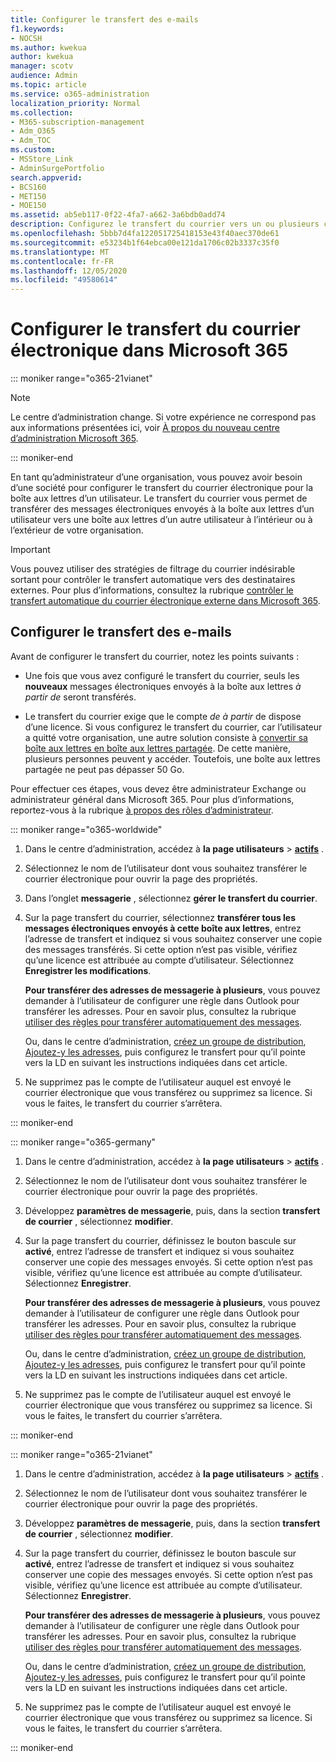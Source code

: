 ```yaml
---
title: Configurer le transfert des e-mails
f1.keywords:
- NOCSH
ms.author: kwekua
author: kwekua
manager: scotv
audience: Admin
ms.topic: article
ms.service: o365-administration
localization_priority: Normal
ms.collection:
- M365-subscription-management
- Adm_O365
- Adm_TOC
ms.custom:
- MSStore_Link
- AdminSurgePortfolio
search.appverid:
- BCS160
- MET150
- MOE150
ms.assetid: ab5eb117-0f22-4fa7-a662-3a6bdb0add74
description: Configurez le transfert du courrier vers un ou plusieurs comptes de messagerie à l’aide d’Office 365.
ms.openlocfilehash: 5bbb7d4fa122051725418153e43f40aec370de61
ms.sourcegitcommit: e53234b1f64ebca00e121da1706c02b3337c35f0
ms.translationtype: MT
ms.contentlocale: fr-FR
ms.lasthandoff: 12/05/2020
ms.locfileid: "49580614"
---
```

# <a name="configure-email-forwarding-in-microsoft-365"></a>Configurer le transfert du courrier électronique dans Microsoft 365

::: moniker range="o365-21vianet"

> [!NOTE]
> Le centre d’administration change. Si votre expérience ne correspond pas aux informations présentées ici, voir [À propos du nouveau centre d’administration Microsoft 365](https://docs.microsoft.com/microsoft-365/admin/microsoft-365-admin-center-preview?view=o365-21vianet&preserve-view=true).

::: moniker-end

En tant qu’administrateur d’une organisation, vous pouvez avoir besoin d’une société pour configurer le transfert du courrier électronique pour la boîte aux lettres d’un utilisateur. Le transfert du courrier vous permet de transférer des messages électroniques envoyés à la boîte aux lettres d’un utilisateur vers une boîte aux lettres d’un autre utilisateur à l’intérieur ou à l’extérieur de votre organisation.

> [!IMPORTANT]
> Vous pouvez utiliser des stratégies de filtrage du courrier indésirable sortant pour contrôler le transfert automatique vers des destinataires externes. Pour plus d’informations, consultez la rubrique [contrôler le transfert automatique du courrier électronique externe dans Microsoft 365](https://docs.microsoft.com/microsoft-365/security/office-365-security/external-email-forwarding?view=o365-worldwide&preserve-view=true#how-the-outbound-spam-filter-policy-settings-work-with-other-automatic-email-forwarding-controls).

## <a name="configure-email-forwarding"></a>Configurer le transfert des e-mails

Avant de configurer le transfert du courrier, notez les points suivants :

- Une fois que vous avez configuré le transfert du courrier, seuls les **nouveaux** messages électroniques envoyés à la boîte aux lettres  *à partir de*  seront transférés.

- Le transfert du courrier exige que le compte  *de à partir*  de dispose d’une licence. Si vous configurez le transfert du courrier, car l’utilisateur a quitté votre organisation, une autre solution consiste à [convertir sa boîte aux lettres en boîte aux lettres partagée](convert-user-mailbox-to-shared-mailbox.md). De cette manière, plusieurs personnes peuvent y accéder. Toutefois, une boîte aux lettres partagée ne peut pas dépasser 50 Go.

Pour effectuer ces étapes, vous devez être administrateur Exchange ou administrateur général dans Microsoft 365. Pour plus d’informations, reportez-vous à la rubrique [à propos des rôles d’administrateur](../add-users/about-admin-roles.md).

::: moniker range="o365-worldwide"

1. Dans le centre d’administration, accédez à **la page utilisateurs** \> **[actifs](https://go.microsoft.com/fwlink/p/?linkid=834822)** .

2. Sélectionnez le nom de l’utilisateur dont vous souhaitez transférer le courrier électronique pour ouvrir la page des propriétés.

3. Dans l’onglet **messagerie** , sélectionnez **gérer le transfert du courrier**.

4. Sur la page transfert du courrier, sélectionnez **transférer tous les messages électroniques envoyés à cette boîte aux lettres**, entrez l’adresse de transfert et indiquez si vous souhaitez conserver une copie des messages transférés. Si cette option n’est pas visible, vérifiez qu’une licence est attribuée au compte d’utilisateur. Sélectionnez **Enregistrer les modifications**.

    **Pour transférer des adresses de messagerie à plusieurs**, vous pouvez demander à l’utilisateur de configurer une règle dans Outlook pour transférer les adresses. Pour en savoir plus, consultez la rubrique [utiliser des règles pour transférer automatiquement des messages](https://support.microsoft.com/office/45aa9664-4911-4f96-9663-ece42816d746).

     Ou, dans le centre d’administration, [créez un groupe de distribution](../setup/create-distribution-lists.md), [Ajoutez-y les adresses](add-user-or-contact-to-distribution-list.md), puis configurez le transfert pour qu’il pointe vers la LD en suivant les instructions indiquées dans cet article.

5. Ne supprimez pas le compte de l’utilisateur auquel est envoyé le courrier électronique que vous transférez ou supprimez sa licence.  Si vous le faites, le transfert du courrier s’arrêtera.

::: moniker-end

::: moniker range="o365-germany"

1. Dans le centre d’administration, accédez à **la page utilisateurs** \> **[actifs](https://go.microsoft.com/fwlink/p/?linkid=847686)** .

2. Sélectionnez le nom de l’utilisateur dont vous souhaitez transférer le courrier électronique pour ouvrir la page des propriétés.

3. Développez **paramètres de messagerie**, puis, dans la section **transfert de courrier** , sélectionnez **modifier**.

4. Sur la page transfert du courrier, définissez le bouton bascule sur **activé**, entrez l’adresse de transfert et indiquez si vous souhaitez conserver une copie des messages envoyés. Si cette option n’est pas visible, vérifiez qu’une licence est attribuée au compte d’utilisateur. Sélectionnez **Enregistrer**.

   **Pour transférer des adresses de messagerie à plusieurs**, vous pouvez demander à l’utilisateur de configurer une règle dans Outlook pour transférer les adresses. Pour en savoir plus, consultez la rubrique [utiliser des règles pour transférer automatiquement des messages](https://support.microsoft.com/office/45aa9664-4911-4f96-9663-ece42816d746).

   Ou, dans le centre d’administration, [créez un groupe de distribution](../setup/create-distribution-lists.md), [Ajoutez-y les adresses](add-user-or-contact-to-distribution-list.md), puis configurez le transfert pour qu’il pointe vers la LD en suivant les instructions indiquées dans cet article.

5. Ne supprimez pas le compte de l’utilisateur auquel est envoyé le courrier électronique que vous transférez ou supprimez sa licence.  Si vous le faites, le transfert du courrier s’arrêtera.

::: moniker-end

::: moniker range="o365-21vianet"

1. Dans le centre d’administration, accédez à **la page utilisateurs** \> **[actifs](https://go.microsoft.com/fwlink/p/?linkid=850628)** .

2. Sélectionnez le nom de l’utilisateur dont vous souhaitez transférer le courrier électronique pour ouvrir la page des propriétés.

3. Développez **paramètres de messagerie**, puis, dans la section **transfert de courrier** , sélectionnez **modifier**.

4. Sur la page transfert du courrier, définissez le bouton bascule sur **activé**, entrez l’adresse de transfert et indiquez si vous souhaitez conserver une copie des messages envoyés. Si cette option n’est pas visible, vérifiez qu’une licence est attribuée au compte d’utilisateur. Sélectionnez **Enregistrer**.

   **Pour transférer des adresses de messagerie à plusieurs**, vous pouvez demander à l’utilisateur de configurer une règle dans Outlook pour transférer les adresses. Pour en savoir plus, consultez la rubrique [utiliser des règles pour transférer automatiquement des messages](https://support.microsoft.com/office/45aa9664-4911-4f96-9663-ece42816d746).

   Ou, dans le centre d’administration, [créez un groupe de distribution](../setup/create-distribution-lists.md), [Ajoutez-y les adresses](add-user-or-contact-to-distribution-list.md), puis configurez le transfert pour qu’il pointe vers la LD en suivant les instructions indiquées dans cet article.

5. Ne supprimez pas le compte de l’utilisateur auquel est envoyé le courrier électronique que vous transférez ou supprimez sa licence.  Si vous le faites, le transfert du courrier s’arrêtera.

::: moniker-end
